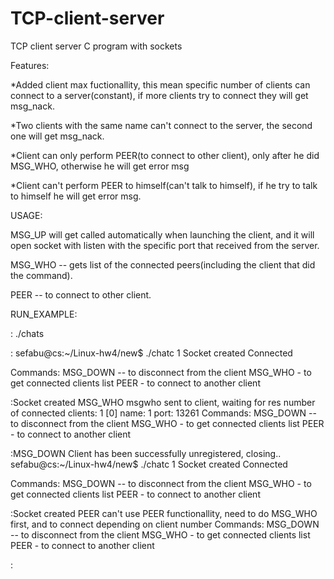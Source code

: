 # TCP-client-server
TCP client server C program with sockets


Features:

*Added client max fuctionallity, this mean specific number of clients can connect to a server(constant), if more clients try to connect they
will get msg_nack.

*Two clients with the same name can't connect to the server, the second one will get msg_nack.

*Client can only perform PEER(to connect to other client), only after he did MSG_WHO, otherwise he will get error msg

*Client can't perform PEER to himself(can't talk to himself), if he try to talk to himself he will get error msg.

USAGE:

MSG_UP will get called automatically when launching the client, and it will open socket with listen with the specific port that received
from the server.

MSG_WHO -- gets list of the connected peers(including the client that did the command).

PEER -- to connect to other client.


RUN_EXAMPLE:

<instance1>:
 ./chats

<instance2>:
sefabu@cs:~/Linux-hw4/new$ ./chatc 1
Socket created
Connected

Commands: 
 MSG_DOWN -- to disconnect from the client 
 MSG_WHO - to get connected clients list 
 PEER - to connect to another client 

:Socket created
MSG_WHO
msgwho sent to client, waiting for res
number of connected clients: 1 
[0] name: 1 port: 13261
Commands: 
 MSG_DOWN -- to disconnect from the client 
 MSG_WHO - to get connected clients list 
 PEER - to connect to another client 

:MSG_DOWN
Client has been successfully unregistered, closing..
sefabu@cs:~/Linux-hw4/new$ ./chatc 1
Socket created
Connected

Commands: 
 MSG_DOWN -- to disconnect from the client 
 MSG_WHO - to get connected clients list 
 PEER - to connect to another client 

:Socket created
PEER
can't use PEER functionallity, need to do MSG_WHO first, and to connect depending on client number
Commands: 
 MSG_DOWN -- to disconnect from the client 
 MSG_WHO - to get connected clients list 
 PEER - to connect to another client 

: